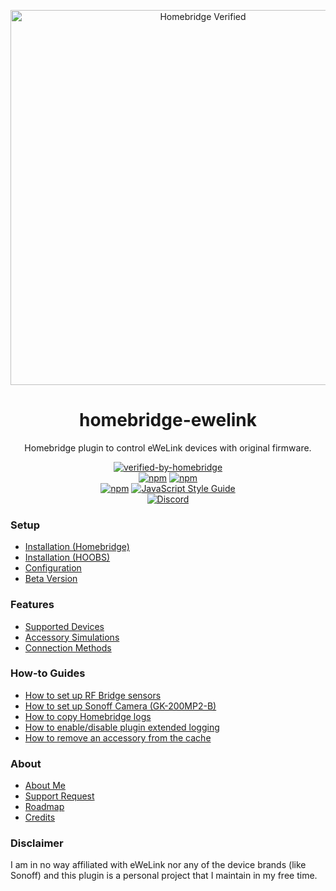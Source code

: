 <p align="center">
   <a href="https://github.com/homebridge/verified/blob/master/verified-plugins.json"><img alt="Homebridge Verified" src="https://user-images.githubusercontent.com/43026681/90361629-9af86200-e056-11ea-8553-4e4e5c4b5a54.png" width="600px"></a>
</p>
<span align="center">
  
# homebridge-ewelink 

 Homebridge plugin to control eWeLink devices with original firmware.
 
 [![verified-by-homebridge](https://badgen.net/badge/homebridge/verified/purple)](https://github.com/homebridge/homebridge/wiki/Verified-Plugins)   
 [![npm](https://img.shields.io/npm/v/homebridge-ewelink/latest?label=release)](https://www.npmjs.com/package/homebridge-ewelink)
 [![npm](https://img.shields.io/npm/v/homebridge-ewelink/beta?label=beta)](https://www.npmjs.com/package/homebridge-ewelink)   
 [![npm](https://img.shields.io/npm/dt/homebridge-ewelink)](https://www.npmjs.com/package/homebridge-ewelink)
 [![JavaScript Style Guide](https://img.shields.io/badge/code_style-standard-brightgreen.svg)](https://standardjs.com)   
 [![Discord](https://img.shields.io/discord/432663330281226270?color=728ED5&logo=discord&label=discord)](https://discord.com/channels/432663330281226270/742733745743855627)

</span>

### Setup
* [Installation (Homebridge)](https://github.com/bwp91/homebridge-ewelink/wiki/Installation-(Homebridge))
* [Installation (HOOBS)](https://github.com/bwp91/homebridge-ewelink/wiki/Installation-(HOOBS))
* [Configuration](https://github.com/bwp91/homebridge-ewelink/wiki/Configuration)
* [Beta Version](https://github.com/bwp91/homebridge-ewelink/wiki/Beta-Version)
### Features
* [Supported Devices](https://github.com/bwp91/homebridge-ewelink/wiki/Supported-Devices)
* [Accessory Simulations](https://github.com/bwp91/homebridge-ewelink/wiki/Accessory-Simulations)
* [Connection Methods](https://github.com/bwp91/homebridge-ewelink/wiki/Connection-Methods)
### How-to Guides
* [How to set up RF Bridge sensors](https://github.com/bwp91/homebridge-ewelink/wiki/How-to-set-up-RF-Bridge-sensors)
* [How to set up Sonoff Camera (GK-200MP2-B)](https://github.com/bwp91/homebridge-ewelink/wiki/How-to-set-up-Sonoff-Camera)
* [How to copy Homebridge logs](https://github.com/bwp91/homebridge-ewelink/wiki/How-to-copy-Homebridge-logs)
* [How to enable/disable plugin extended logging](https://github.com/bwp91/homebridge-ewelink/wiki/How-to-enable-disable-plugin-extended-logging)
* [How to remove an accessory from the cache](https://github.com/bwp91/homebridge-ewelink/wiki/How-to-remove-an-accessory-from-the-cache)
### About
* [About Me](https://github.com/sponsors/bwp91)
* [Support Request](https://github.com/bwp91/homebridge-ewelink/issues/new/choose)
* [Roadmap](https://github.com/bwp91/homebridge-ewelink/wiki/Roadmap)
* [Credits](https://github.com/bwp91/homebridge-ewelink/wiki/Credits)
### Disclaimer
I am in no way affiliated with eWeLink nor any of the device brands (like Sonoff) and this plugin is a personal project that I maintain in my free time.
